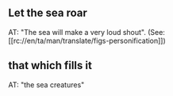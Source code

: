 ## Let the sea roar ##

AT: "The sea will make a very loud shout". (See: [[rc://en/ta/man/translate/figs-personification]])

## that which fills it  ##

AT: "the sea creatures"